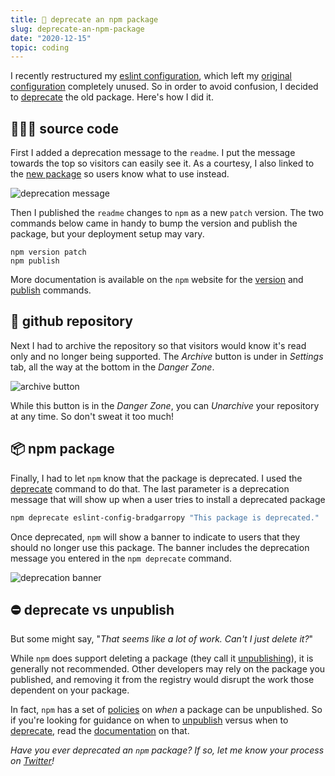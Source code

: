 ```yaml
---
title: 🔴 deprecate an npm package
slug: deprecate-an-npm-package
date: "2020-12-15"
topic: coding
---
```


I recently restructured my [eslint configuration][eslint-config], which left my [original configuration][eslint-config-bradgarropy] completely unused. So in order to avoid confusion, I decided to [deprecate][blog] the old package. Here's how I did it.

## 👨🏼‍💻 source code

First I added a deprecation message to the `readme`. I put the message towards the top so visitors can easily see it. As a courtesy, I also linked to the [new package][npm-eslint-config] so users know what to use instead.

![deprecation message][readme]

Then I published the `readme` changes to `npm` as a new `patch` version. The two commands below came in handy to bump the version and publish the package, but your deployment setup may vary.

```
npm version patch
npm publish
```

More documentation is available on the `npm` website for the [version][version] and [publish][publish] commands.

## 📁 github repository

Next I had to archive the repository so that visitors would know it's read only and no longer being supported. The _Archive_ button is under in _Settings_ tab, all the way at the bottom in the _Danger Zone_.

![archive button][archive]

While this button is in the _Danger Zone_, you can _Unarchive_ your repository at any time. So don't sweat it too much!

## 📦 npm package

Finally, I had to let `npm` know that the package is deprecated. I used the [deprecate][deprecate] command to do that. The last parameter is a deprecation message that will show up when a user tries to install a deprecated package

```bash
npm deprecate eslint-config-bradgarropy "This package is deprecated."
```

Once deprecated, `npm` will show a banner to indicate to users that they should no longer use this package. The banner includes the deprecation message you entered in the `npm deprecate` command.

![deprecation banner][deprecated]

## ⛔ deprecate vs unpublish

But some might say, "_That seems like a lot of work. Can't I just delete it?_"

While `npm` does support deleting a package (they call it [unpublishing][unpublish]), it is generally not recommended. Other developers may rely on the package you published, and removing it from the registry would disrupt the work those dependent on your package.

In fact, `npm` has a set of [policies][policies] on _when_ a package can be unpublished. So if you're looking for guidance on when to [unpublish][unpublish-guide] versus when to [deprecate][deprecate-guide], read the [documentation][guide] on that.

_Have you ever deprecated an `npm` package? If so, let me know your process on [Twitter][twitter]!_

[npm-eslint-config]: https://npmjs.com/package/@bradgarropy/eslint-config
[twitter]: https://twitter.com/bradgarropy
[deprecate-guide]: https://docs.npmjs.com/unpublishing-packages-from-the-registry#when-to-deprecate
[unpublish-guide]: https://docs.npmjs.com/unpublishing-packages-from-the-registry#when-to-unpublish
[guide]: https://docs.npmjs.com/unpublishing-packages-from-the-registry
[policies]: https://npmjs.com/policies/unpublish
[unpublish]: https://docs.npmjs.com/cli/v6/commands/npm-unpublish
[deprecate]: https://docs.npmjs.com/cli/v6/commands/npm-deprecate
[publish]: https://docs.npmjs.com/cli/v6/commands/npm-publish
[version]: https://docs.npmjs.com/cli/v6/commands/npm-version
[blog]: https://docs.npmjs.com/deprecating-and-undeprecating-packages-or-package-versions
[eslint-config-bradgarropy]: https://github.com/bradgarropy/eslint-config-bradgarropy
[eslint-config]: https://github.com/bradgarropy/eslint-config
[archive]: /images/archive.png
[readme]: /images/readme.png
[deprecated]: /images/deprecated.png
